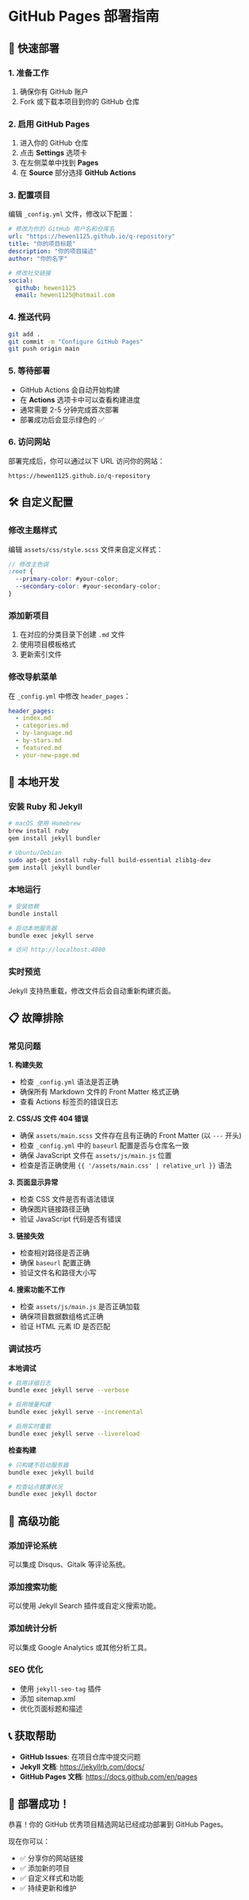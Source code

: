 # GitHub Pages 部署指南

## 🚀 快速部署

### 1. 准备工作
1. 确保你有 GitHub 账户
2. Fork 或下载本项目到你的 GitHub 仓库

### 2. 启用 GitHub Pages
1. 进入你的 GitHub 仓库
2. 点击 **Settings** 选项卡
3. 在左侧菜单中找到 **Pages**
4. 在 **Source** 部分选择 **GitHub Actions**

### 3. 配置项目
编辑 `_config.yml` 文件，修改以下配置：

```yaml
# 修改为你的 GitHub 用户名和仓库名
url: "https://hewen1125.github.io/q-repository"
title: "你的项目标题"
description: "你的项目描述"
author: "你的名字"

# 修改社交链接
social:
  github: hewen1125
  email: hewen1125@hotmail.com
```

### 4. 推送代码
```bash
git add .
git commit -m "Configure GitHub Pages"
git push origin main
```

### 5. 等待部署
- GitHub Actions 会自动开始构建
- 在 **Actions** 选项卡中可以查看构建进度
- 通常需要 2-5 分钟完成首次部署
- 部署成功后会显示绿色的 ✅

### 6. 访问网站
部署完成后，你可以通过以下 URL 访问你的网站：
```
https://hewen1125.github.io/q-repository
```

## 🛠️ 自定义配置

### 修改主题样式
编辑 `assets/css/style.scss` 文件来自定义样式：

```scss
// 修改主色调
:root {
  --primary-color: #your-color;
  --secondary-color: #your-secondary-color;
}
```

### 添加新项目
1. 在对应的分类目录下创建 `.md` 文件
2. 使用项目模板格式
3. 更新索引文件

### 修改导航菜单
在 `_config.yml` 中修改 `header_pages`：

```yaml
header_pages:
  - index.md
  - categories.md
  - by-language.md
  - by-stars.md
  - featured.md
  - your-new-page.md
```

## 🔧 本地开发

### 安装 Ruby 和 Jekyll
```bash
# macOS 使用 Homebrew
brew install ruby
gem install jekyll bundler

# Ubuntu/Debian
sudo apt-get install ruby-full build-essential zlib1g-dev
gem install jekyll bundler
```

### 本地运行
```bash
# 安装依赖
bundle install

# 启动本地服务器
bundle exec jekyll serve

# 访问 http://localhost:4000
```

### 实时预览
Jekyll 支持热重载，修改文件后会自动重新构建页面。

## 📋 故障排除

### 常见问题

**1. 构建失败**
- 检查 `_config.yml` 语法是否正确
- 确保所有 Markdown 文件的 Front Matter 格式正确
- 查看 Actions 标签页的错误日志

**2. CSS/JS 文件 404 错误**
- 确保 `assets/main.scss` 文件存在且有正确的 Front Matter (以 `---` 开头)
- 检查 `_config.yml` 中的 `baseurl` 配置是否与仓库名一致
- 确保 JavaScript 文件在 `assets/js/main.js` 位置
- 检查是否正确使用 `{{ '/assets/main.css' | relative_url }}` 语法

**3. 页面显示异常**
- 检查 CSS 文件是否有语法错误
- 确保图片链接路径正确
- 验证 JavaScript 代码是否有错误

**3. 链接失效**
- 检查相对路径是否正确
- 确保 `baseurl` 配置正确
- 验证文件名和路径大小写

**4. 搜索功能不工作**
- 检查 `assets/js/main.js` 是否正确加载
- 确保项目数据数组格式正确
- 验证 HTML 元素 ID 是否匹配

### 调试技巧

**本地调试**
```bash
# 启用详细日志
bundle exec jekyll serve --verbose

# 启用增量构建
bundle exec jekyll serve --incremental

# 启用实时重载
bundle exec jekyll serve --livereload
```

**检查构建**
```bash
# 只构建不启动服务器
bundle exec jekyll build

# 检查站点健康状况
bundle exec jekyll doctor
```

## 🌟 高级功能

### 添加评论系统
可以集成 Disqus、Gitalk 等评论系统。

### 添加搜索功能
可以使用 Jekyll Search 插件或自定义搜索功能。

### 添加统计分析
可以集成 Google Analytics 或其他分析工具。

### SEO 优化
- 使用 `jekyll-seo-tag` 插件
- 添加 sitemap.xml
- 优化页面标题和描述

## 📞 获取帮助

- **GitHub Issues**: 在项目仓库中提交问题
- **Jekyll 文档**: https://jekyllrb.com/docs/
- **GitHub Pages 文档**: https://docs.github.com/en/pages

## 🎉 部署成功！

恭喜！你的 GitHub 优秀项目精选网站已经成功部署到 GitHub Pages。

现在你可以：
- ✅ 分享你的网站链接
- ✅ 添加新的项目
- ✅ 自定义样式和功能
- ✅ 持续更新和维护
